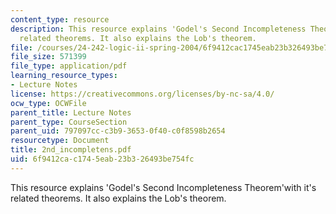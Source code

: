 ```yaml
---
content_type: resource
description: This resource explains 'Godel's Second Incompleteness Theorem'with it's
  related theorems. It also explains the Lob's theorem.
file: /courses/24-242-logic-ii-spring-2004/6f9412cac1745eab23b326493be754fc_2nd_incompletens.pdf
file_size: 571399
file_type: application/pdf
learning_resource_types:
- Lecture Notes
license: https://creativecommons.org/licenses/by-nc-sa/4.0/
ocw_type: OCWFile
parent_title: Lecture Notes
parent_type: CourseSection
parent_uid: 797097cc-c3b9-3653-0f40-c0f8598b2654
resourcetype: Document
title: 2nd_incompletens.pdf
uid: 6f9412ca-c174-5eab-23b3-26493be754fc
---
```

This resource explains 'Godel's Second Incompleteness Theorem'with it's related theorems. It also explains the Lob's theorem.